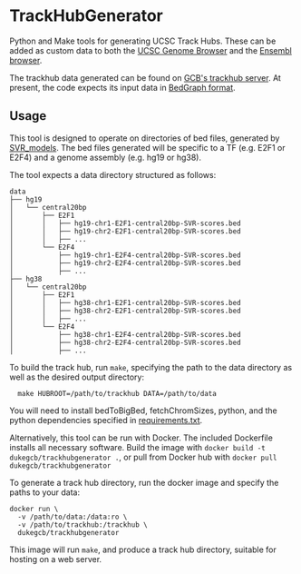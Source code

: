 # TrackHubGenerator
Python and Make tools for generating UCSC Track Hubs. These can be added as custom data to both the [UCSC Genome Browser] and the [Ensembl browser].

The trackhub data generated can be found on [GCB's trackhub server]. At present, the code expects its input data in [BedGraph format].

[UCSC Genome Browser]: http://genome.ucsc.edu/cgi-bin/hgHubConnect
[Ensembl browser]: http://www.ensembl.org/
[GCB's trackhub server]: http://trackhub.genome.duke.edu/tf-dna-binding-predictions/
[BedGraph format]: https://genome.ucsc.edu/goldenpath/help/bedgraph.html

## Usage

This tool is designed to operate on directories of bed files, generated by [SVR_models](https://github.com/Duke-GCB/SVR_models). The bed files generated will be specific to a TF (e.g. E2F1 or E2F4) and a genome assembly (e.g. hg19 or hg38).

The tool expects a data directory structured as follows:

    data
    ├── hg19
    │   └── central20bp
    │       ├── E2F1
    │       │   ├── hg19-chr1-E2F1-central20bp-SVR-scores.bed
    │       │   ├── hg19-chr2-E2F1-central20bp-SVR-scores.bed
    │       │   ├── ...
    │       └── E2F4
    │           ├── hg19-chr1-E2F4-central20bp-SVR-scores.bed
    │           ├── hg19-chr2-E2F4-central20bp-SVR-scores.bed
    │           ├── ...
    ├── hg38
    │   └── central20bp
    │       ├── E2F1
    │       │   ├── hg38-chr1-E2F1-central20bp-SVR-scores.bed
    │       │   ├── hg38-chr2-E2F1-central20bp-SVR-scores.bed
    │       │   ├── ...
    │       └── E2F4
    │           ├── hg38-chr1-E2F4-central20bp-SVR-scores.bed
    │           ├── hg38-chr2-E2F4-central20bp-SVR-scores.bed
    │           ├── ...

To build the track hub, run `make`, specifying the path to the data directory as well as the desired output directory:

      make HUBROOT=/path/to/trackhub DATA=/path/to/data

You will need to install bedToBigBed, fetchChromSizes, python, and the python dependencies specified in [requirements.txt](python/requirements.txt).

Alternatively, this tool can be run with Docker. The included Dockerfile installs all necessary software. Build the image with `docker build -t dukegcb/trackhubgenerator .`, or pull from Docker hub with `docker pull dukegcb/trackhubgenerator`

To generate a track hub directory, run the docker image and specify the paths to your data:

    docker run \
      -v /path/to/data:/data:ro \
      -v /path/to/trackhub:/trackhub \
      dukegcb/trackhubgenerator

This image will run `make`, and produce a track hub directory, suitable for hosting on a web server.
